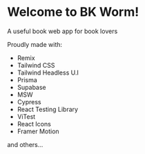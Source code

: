 # Welcome to BK Worm!

A useful book web app for book lovers

Proudly made with:

- Remix
- Tailwind CSS
- Tailwind Headless U.I
- Prisma
- Supabase
- MSW
- Cypress
- React Testing Library
- ViTest
- React Icons
- Framer Motion

and others...
